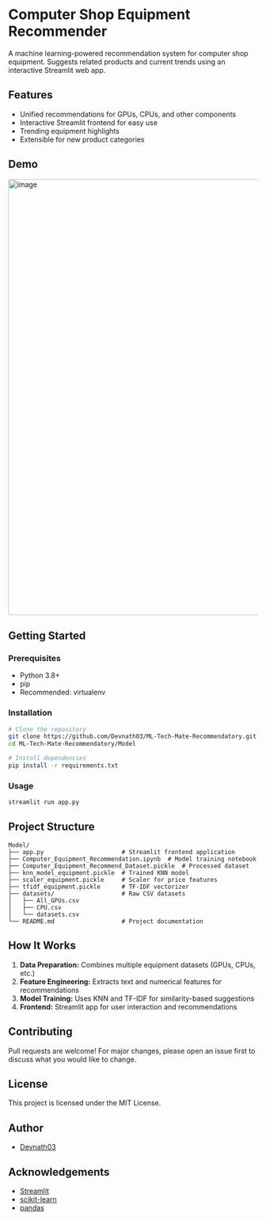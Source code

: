 # Computer Shop Equipment Recommender

A machine learning-powered recommendation system for computer shop equipment. Suggests related products and current trends using an interactive Streamlit web app.

## Features
- Unified recommendations for GPUs, CPUs, and other components
- Interactive Streamlit frontend for easy use
- Trending equipment highlights
- Extensible for new product categories

## Demo
<img width="1886" height="881" alt="image" src="https://github.com/user-attachments/assets/eeac18a2-87b8-4290-8059-bc44035214c5" />

## Getting Started

### Prerequisites
- Python 3.8+
- pip
- Recommended: virtualenv

### Installation
```bash
# Clone the repository
git clone https://github.com/Devnath03/ML-Tech-Mate-Recommendatory.git
cd ML-Tech-Mate-Recommendatory/Model

# Install dependencies
pip install -r requirements.txt
```

### Usage
```bash
streamlit run app.py
```

## Project Structure
```
Model/
├── app.py                      # Streamlit frontend application
├── Computer_Equipment_Recommendation.ipynb  # Model training notebook
├── Computer_Equipment_Recommend_Dataset.pickle  # Processed dataset
├── knn_model_equipment.pickle  # Trained KNN model
├── scaler_equipment.pickle     # Scaler for price features
├── tfidf_equipment.pickle      # TF-IDF vectorizer
├── datasets/                   # Raw CSV datasets
│   ├── All_GPUs.csv
│   ├── CPU.csv
│   └── datasets.csv
└── README.md                   # Project documentation
```

## How It Works
1. **Data Preparation:** Combines multiple equipment datasets (GPUs, CPUs, etc.)
2. **Feature Engineering:** Extracts text and numerical features for recommendations
3. **Model Training:** Uses KNN and TF-IDF for similarity-based suggestions
4. **Frontend:** Streamlit app for user interaction and recommendations

## Contributing
Pull requests are welcome! For major changes, please open an issue first to discuss what you would like to change.

## License
This project is licensed under the MIT License.

## Author
- [Devnath03](https://github.com/Devnath03)

## Acknowledgements
- [Streamlit](https://streamlit.io/)
- [scikit-learn](https://scikit-learn.org/)
- [pandas](https://pandas.pydata.org/)
